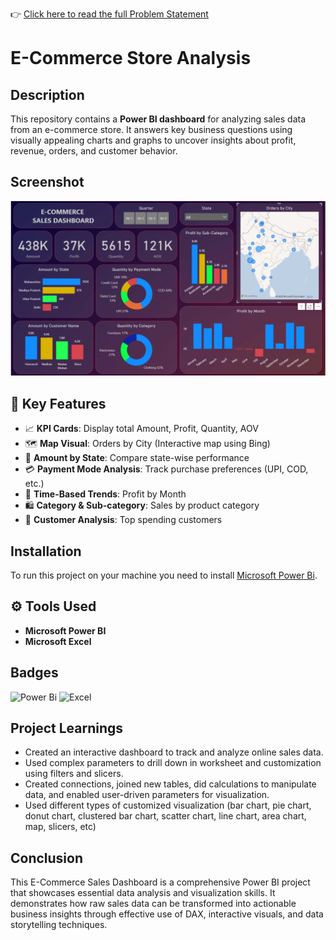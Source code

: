 👉 [Click here to read the full Problem Statement](./Problem-Statement.md)

# E-Commerce Store Analysis

## Description

This repository contains a **Power BI dashboard** for analyzing sales data from an e-commerce store. It answers key business questions using visually appealing charts and graphs to uncover insights about profit, revenue, orders, and customer behavior.

<!--Analyzed E-commerce store data. Created an interactive dashboard using Power BI.-->

## Screenshot

![dashboard preview](https://raw.githubusercontent.com/Saiyam0808/E-Commerce-Store-Analysis/refs/heads/main/Dashboard.png)

## 📌 Key Features

- 📈 **KPI Cards**: Display total Amount, Profit, Quantity, AOV
- 🗺️ **Map Visual**: Orders by City (Interactive map using Bing)
- 📍 **Amount by State**: Compare state-wise performance
- 💳 **Payment Mode Analysis**: Track purchase preferences (UPI, COD, etc.)
- 📅 **Time-Based Trends**: Profit by Month
- 🛍️ **Category & Sub-category**: Sales by product category
- 👤 **Customer Analysis**: Top spending customers

## Installation

To run this project on your machine you need to install <a href="https://powerbi.microsoft.com/en-us/downloads/">Microsoft Power Bi</a>.

<!-- ## Usage

Provide instructions and examples for use. Include screenshots as needed.

To add a screenshot, create an `assets/images` folder in your repository and upload your screenshot to it. Then, using the relative filepath, add it to your README using the following syntax:

    ```md
    ![schema](MusicDatabaseSchema.png)
    ``` -->

## ⚙️ Tools Used

- **Microsoft Power BI**
- **Microsoft Excel**

## Badges

![Power Bi](https://img.shields.io/badge/power_bi-F2C811?style=for-the-badge&logo=powerbi&logoColor=black)
![Excel](https://img.shields.io/badge/Excel-217346?style=for-the-badge&logo=microsoft-excel&logoColor=white)

## Project Learnings

* Created an interactive dashboard to track and analyze online sales data.
* Used complex parameters to drill down in worksheet and customization using filters and slicers.
* Created connections, joined new tables, did calculations to manipulate data, and enabled user-driven parameters for visualization.
* Used different types of customized visualization (bar chart, pie chart, donut chart, clustered bar chart, scatter chart, line chart, area chart, map, slicers, etc)

## Conclusion

This E-Commerce Sales Dashboard is a comprehensive Power BI project that showcases essential data analysis and visualization skills. It demonstrates how raw sales data can be transformed into actionable business insights through effective use of DAX, interactive visuals, and data storytelling techniques.



<!--## How to Contribute

If you created an application or package and would like other developers to contribute it, you can include guidelines for how to do so. The [Contributor Covenant](https://www.contributor-covenant.org/) is an industry standard, but you can always write your own if you'd prefer.-->

<!-- ## Questions Answered

The following questions are answered by the project:

* What are the most popular genres of music?
* What are the most popular artists?
* What are the most popular songs?
* What are the average prices of different types of music?
* What are the most popular countries for music purchases?

## Data Set

The data set used for this project is available on GitHub. The data set contains information about the store's customers, music, and sales.

## Results

The results of the project are as follows:

* The most popular genre of music is pop.
* The most popular artist is Taylor Swift.
* The most popular song is "Despacito" by Luis Fonsi and Daddy Yankee.
* The average price of an album is $10.
* The most popular country for music purchases is the United States.

## Conclusion

The project was successful in answering the set of questions about the store's business performance. The results of the project can be used by the store to make decisions about its marketing and product offerings.


I hope this is helpful! -->
